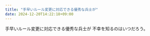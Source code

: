 ```yaml
---
title: "手早いルール変更に対応できる優秀な兵士が"
date: 2024-12-20T14:22:18+09:00
---
```

手早いルール変更に対応できる優秀な兵士が
不幸を知るのはいつだろう。
